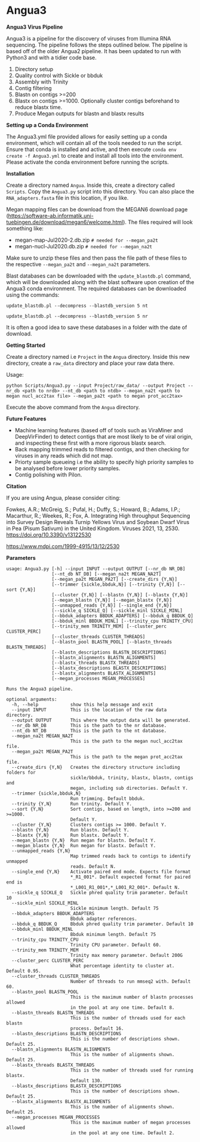 # Angua3

**Angua3 Virus Pipeline**

Angua3 is a pipeline for the discovery of viruses from Illumina RNA sequencing. The pipeline follows the steps outlined below. The pipeline is based off of the older Angua2 pipeline. It has been updated to run with Python3 and with a tidier code base.

1.  Directory setup
2.  Quality control with Sickle or bbduk
3.  Assembly with Trinity
4.  Contig filtering
5.  Blastn on contigs >=200
6.  Blastx on contigs >=1000. Optionally cluster contigs beforehand to reduce blastx time.
7.  Produce Megan outputs for blastn and blastx results

**Setting up a Conda Environment**

The Angua3.yml file provided allows for easily setting up a conda environment, which will contain all of the tools needed to run the script.
Ensure that conda is installed and active, and then execute `conda env create -f Angua3.yml` to create and install all tools into the environment.
Please activate the conda environment before running the scripts.

**Installation**

Create a directory named `Angua`. Inside this, create a directory called `Scripts`. Copy the `Angua3.py` script into this directory. You can also place the `RNA_adapters.fasta` file in this location, if you like.

Megan mapping files can be download from the MEGAN6 download page (https://software-ab.informatik.uni-tuebingen.de/download/megan6/welcome.html). 
The files required will look something like:
-   megan-map-Jul2020-2.db.zip `# needed for --megan_pa2t` 
-   megan-nucl-Jul2020.db.zip  `# needed for --megan_na2t` 

Make sure to unzip these files and then pass the file path of these files to the respective  `--megan_pa2t` and `--megan_na2t` parameters.

Blast databases can be downloaded with the `update_blastdb.pl` command, which will be downloaded along with the blast software upon creation of the Angua3 conda environment. The required databases can be downloaded using the commands:

`update_blastdb.pl --decompress --blastdb_version 5 nt`

`update_blastdb.pl --decompress --blastdb_version 5 nr`

It is often a good idea to save these databases in a folder with the date of download.

**Getting Started**

Create a directory named i.e `Project` in the `Angua` directory. Inside this new directory, create a `raw_data` directory and place your raw data there.

Usage:

`python Scripts/Angua3.py --input Project/raw_data/ --output Project --nr_db <path to nrdb> --nt_db <path to ntdb> --megan_na2t <path to megan nucl_acc2tax file> --megan_pa2t <path to megan prot_acc2tax>`

Execute the above command from the `Angua` directory.

**Future Features**
-   Machine learning features (based off of tools such as ViraMiner and DeepVirFinder) to detect contigs that are most likely to be of viral origin, and inspecting these first with a more rigorous blastx search.
-   Back mapping trimmed reads to filtered contigs, and then checking for viruses in any reads which did not map.
-   Priorty sample queueing i.e the ability to specify high priority samples to be analysed before lower priority samples.
-   Contig polishing with Pilon.

**Citation**

If you are using Angua, please consider citing:

Fowkes, A.R.; McGreig, S.; Pufal, H.; Duffy, S.; Howard, B.; Adams, I.P.; Macarthur, R.; Weekes, R.; Fox, A. Integrating High throughput Sequencing into Survey Design Reveals Turnip Yellows Virus and Soybean Dwarf Virus in Pea (Pisum Sativum) in the United Kingdom. Viruses 2021, 13, 2530. https://doi.org/10.3390/v13122530 

https://www.mdpi.com/1999-4915/13/12/2530

**Parameters**


```
usage: Angua3.py [-h] --input INPUT --output OUTPUT [--nr_db NR_DB]
                 [--nt_db NT_DB] [--megan_na2t MEGAN_NA2T]
                 [--megan_pa2t MEGAN_PA2T] [--create_dirs {Y,N}]
                 [--trimmer {sickle,bbduk,N}] [--trinity {Y,N}] [--sort {Y,N}]
                 [--cluster {Y,N}] [--blastn {Y,N}] [--blastx {Y,N}]
                 [--megan_blastn {Y,N}] [--megan_blastx {Y,N}]
                 [--unmapped_reads {Y,N}] [--single_end {Y,N}]
                 [--sickle_q SICKLE_Q] [--sickle_minl SICKLE_MINL]
                 [--bbduk_adapters BBDUK_ADAPTERS] [--bbduk_q BBDUK_Q]
                 [--bbduk_minl BBDUK_MINL] [--trinity_cpu TRINITY_CPU]
                 [--trinity_mem TRINITY_MEM] [--cluster_perc CLUSTER_PERC]
                 [--cluster_threads CLUSTER_THREADS]
                 [--blastn_pool BLASTN_POOL] [--blastn_threads BLASTN_THREADS]
                 [--blastn_descriptions BLASTN_DESCRIPTIONS]
                 [--blastn_alignments BLASTN_ALIGNMENTS]
                 [--blastx_threads BLASTX_THREADS]
                 [--blastx_descriptions BLASTX_DESCRIPTIONS]
                 [--blastx_alignments BLASTX_ALIGNMENTS]
                 [--megan_processes MEGAN_PROCESSES]

Runs the Angua3 pipeline.

optional arguments:
  -h, --help            show this help message and exit
  --input INPUT         This is the location of the raw data directory.
  --output OUTPUT       This where the output data will be generated.
  --nr_db NR_DB         This is the path to the nr database.
  --nt_db NT_DB         This is the path to the nt database.
  --megan_na2t MEGAN_NA2T
                        This is the path to the megan nucl_acc2tax file.
  --megan_pa2t MEGAN_PA2T
                        This is the path to the megan prot_acc2tax file.
  --create_dirs {Y,N}   Creates the directory structure including folders for
                        sickle/bbduk, trinity, blastx, blastn, contigs and
                        megan, including sub directories. Default Y.
  --trimmer {sickle,bbduk,N}
                        Run trimming. Default bbduk.
  --trinity {Y,N}       Run trinity. Default Y.
  --sort {Y,N}          Sort contigs, based on length, into >=200 and >=1000.
                        Default Y.
  --cluster {Y,N}       Clusters contigs >= 1000. Default Y.
  --blastn {Y,N}        Run blastn. Default Y.
  --blastx {Y,N}        Run blastx. Default Y.
  --megan_blastn {Y,N}  Run megan for blastn. Default Y.
  --megan_blastx {Y,N}  Run megan for blastx. Default Y.
  --unmapped_reads {Y,N}
                        Map trimmed reads back to contigs to identify unmapped
                        reads. Default N.
  --single_end {Y,N}    Activate paired end mode. Expects file format
                        *_R1_001*. Default expected format for paired end is
                        *_L001_R1_001*,*_L001_R2_001*. Default N.
  --sickle_q SICKLE_Q   Sickle phred quality trim parameter. Default 10
  --sickle_minl SICKLE_MINL
                        Sickle minimum length. Default 75
  --bbduk_adapters BBDUK_ADAPTERS
                        Bbduk adapter references.
  --bbduk_q BBDUK_Q     Bbduk phred quality trim parameter. Default 10
  --bbduk_minl BBDUK_MINL
                        Bbduk minimum length. Default 75
  --trinity_cpu TRINITY_CPU
                        Trinity CPU parameter. Default 60.
  --trinity_mem TRINITY_MEM
                        Trinity max memory parameter. Default 200G
  --cluster_perc CLUSTER_PERC
                        What percentage identity to cluster at. Default 0.95.
  --cluster_threads CLUSTER_THREADS
                        Number of threads to run mmseq2 with. Default 60.
  --blastn_pool BLASTN_POOL
                        This is the maximum number of blastn processes allowed
                        in the pool at any one time. Default 8.
  --blastn_threads BLASTN_THREADS
                        This is the number of threads used for each blastn
                        process. Default 16.
  --blastn_descriptions BLASTN_DESCRIPTIONS
                        This is the number of descriptions shown. Default 25.
  --blastn_alignments BLASTN_ALIGNMENTS
                        This is the number of alignments shown. Default 25.
  --blastx_threads BLASTX_THREADS
                        This is the number of threads used for running blastx.
                        Default 130.
  --blastx_descriptions BLASTX_DESCRIPTIONS
                        This is the number of descriptions shown. Default 25.
  --blastx_alignments BLASTX_ALIGNMENTS
                        This is the number of alignments shown. Default 25.
  --megan_processes MEGAN_PROCESSES
                        This is the maximum number of megan processes allowed
                        in the pool at any one time. Default 2.

```
